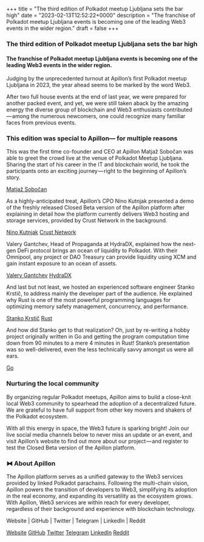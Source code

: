 +++
title = "The third edition of Polkadot meetup Ljubljana sets the bar high"
date = "2023-02-13T12:52:22+0000"
description = "The franchise of Polkadot meetup Ljubljana events is becoming one of the leading Web3 events in the wider region."
draft = false
+++

### The third edition of Polkadot meetup Ljubljana sets the bar high


#### The franchise of Polkadot meetup Ljubljana events is becoming one of the leading Web3 events in the wider region.


Judging by the unprecedented turnout at Apillon’s first Polkadot meetup Ljubljana in 2023, the year ahead seems to be marked by the word Web3.


After two full house events at the end of last year, we were prepared for another packed event, and yet, we were still taken aback by the amazing energy the diverse group of blockchain and Web3 enthusiasts contributed — among the numerous newcomers, one could recognize many familiar faces from previous events.


### This edition was special to Apillon— for multiple reasons


This was the first time co-founder and CEO at Apillon Matjaž Sobočan was able to greet the crowd live at the venue of Polkadot Meetup Ljubljana. Sharing the start of his career in the IT and blockchain world, he took the participants onto an exciting journey — right to the beginning of Apillon’s story.

[Matjaž Sobočan](https://www.linkedin.com/in/matjazsobocan?miniProfileUrn=urn%3Ali%3Afs_miniProfile%3AACoAAAM8RSYBegjpViD-XAhQOAg2W4DIzAF0bME&lipi=urn%3Ali%3Apage%3Ad_flagship3_search_srp_all%3BA0aVsnwNRgepXUQBxdAFLQ%3D%3D)

As a highly-anticipated treat, Apillon’s CPO Nino Kutnjak presented a demo of the freshly released Closed Beta version of the Apillon platform after explaining in detail how the platform currently delivers Web3 hosting and storage services, provided by Crust Network in the background.

[Nino Kutnjak](https://www.linkedin.com/in/nino-kutnjak?miniProfileUrn=urn%3Ali%3Afs_miniProfile%3AACoAABGGNhkB0NJgJtcZjV2HuvIQLiZQuj5t_d8&lipi=urn%3Ali%3Apage%3Ad_flagship3_search_srp_all%3BQFXIKTdwTeeQmE3zwp0hkg%3D%3D)
[Crust Network](https://www.crust.network/)

Valery Gantchev, Head of Propaganda at HydraDX, explained how the next-gen DeFi protocol brings an ocean of liquidity to Polkadot. With their Omnipool, any project or DAO Treasury can provide liquidity using XCM and gain instant exposure to an ocean of assets.

[Valery Gantchev](https://www.linkedin.com/in/valery-gantchev-20a03971?miniProfileUrn=urn%3Ali%3Afs_miniProfile%3AACoAAA8iAOoBPSFnsotcwMDYnX1ntNSIzJlBI_A&lipi=urn%3Ali%3Apage%3Ad_flagship3_search_srp_all%3BOWiCnZ80TZybw%2FM1hYtZpQ%3D%3D)
[HydraDX](https://hydradx.io/)

And last but not least, we hosted an experienced software engineer Stanko Krstič, to address mainly the developer part of the audience. He explained why Rust is one of the most powerful programming languages for optimizing memory safety management, concurrency, and performance.

[Stanko Krstič](https://www.linkedin.com/in/stanko-krstic-84374872?miniProfileUrn=urn%3Ali%3Afs_miniProfile%3AACoAAA9qcrMBdAYqtE3nodQX5l__YF9WAIvYkmI&lipi=urn%3Ali%3Apage%3Ad_flagship3_search_srp_all%3Bm5zpXtx%2BQlepzZRfhH6WhQ%3D%3D)
[Rust](https://www.rust-lang.org/)

And how did Stanko get to that realization? Oh, just by re-writing a hobby project originally written in Go and getting the program computation time down from 90 minutes to a mere 4 minutes in Rust! Stanko’s presentation was so well-delivered, even the less technically savvy amongst us were all ears.

[Go](https://go.dev/)

### Nurturing the local community


By organizing regular Polkadot meetups, Apillon aims to build a close-knit local Web3 community to spearhead the adoption of a decentralized future. We are grateful to have full support from other key movers and shakers of the Polkadot ecosystem.


With all this energy in space, the Web3 future is sparking bright! Join our live social media channels below to never miss an update or an event, and visit Apillon’s website to find out more about our project — and register to test the Closed Beta version of the Apillon platform.


### ⧓ About Apillon


The Apillon platform serves as a unified gateway to the Web3 services provided by linked Polkadot parachains. Following the multi-chain vision, Apillon powers the transition of developers to Web3, simplifying its adoption in the real economy, and expanding its versatility as the ecosystem grows. With Apillon, Web3 services are within reach for every developer, regardless of their background and experience with blockchain technology.


Website | GitHub | Twitter | Telegram | LinkedIn | Reddit

[Website](https://apillon.io/)
[GitHub](https://github.com/Apillon-web3)
[Twitter](https://twitter.com/apillon)
[Telegram](https://t.me/Apillon)
[LinkedIn](https://www.linkedin.com/company/apillon/)
[Reddit](https://www.reddit.com/r/apillon/)
